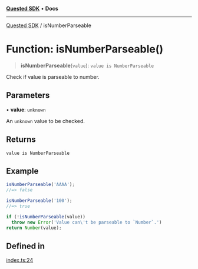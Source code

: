 [**Quested SDK**](../README.md) • **Docs**

***

[Quested SDK](../README.md) / isNumberParseable

# Function: isNumberParseable()

> **isNumberParseable**(`value`): `value is NumberParseable`

Check if value is parseable to number.

## Parameters

• **value**: `unknown`

An `unknown` value to be checked.

## Returns

`value is NumberParseable`

## Example

```js
isNumberParseable('AAAA');
//=> false

isNumberParseable('100');
//=> true

if (!isNumberParseable(value))
  throw new Error('Value can\'t be parseable to `Number`.')
return Number(value);
```

## Defined in

[index.ts:24](https://github.com/Quested-io/QuestedSDK/blob/69a95465bf18d4a8513aae800638db7ae330c80e/src/index.ts#L24)
